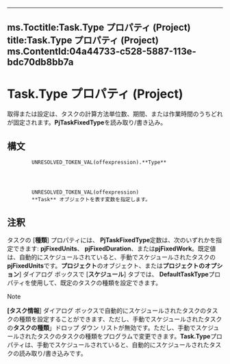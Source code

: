 

---
ms.Toctitle:Task.Type プロパティ (Project)
title:Task.Type プロパティ (Project)
ms.ContentId:04a44733-c528-5887-113e-bdc70db8bb7a
---
# Task.Type プロパティ (Project)




取得または設定は、タスクの計算方法単位数、期間、または作業時間のうちどれが固定されます。**PjTaskFixedType**を読み取り/書き込み。

## 構文

            UNRESOLVED_TOKEN_VAL(offexpression).**Type**




            UNRESOLVED_TOKEN_VAL(offexpression)
            **Task** オブジェクトを表す変数を指定します。



## 注釈
タスクの [**種類**] プロパティには、 **PjTaskFixedType**定数は、次のいずれかを指定できます: **pjFixedUnits**、 **pjFixedDuration**、または**pjFixedWork**。既定値は、自動的にスケジュールされていると、手動でスケジュールされたタスクの**pjFixedUnits**です。**プロジェクト**のオブジェクト、または**プロジェクトのオプション**] ダイアログ ボックスで [**スケジュール**] タブでは、 **DefaultTaskType**プロパティを使用して、既定のタスクの種類を設定できます。





>[!NOTE]
>**[タスク情報**] ダイアログ ボックスで自動的にスケジュールされたタスクのタスクの種類を設定することができます、ただし、手動でスケジュールされたタスクの**タスクの種類**」ドロップ ダウン リストが無効です。ただし、手動でスケジュールされたタスクのタスクの種類をプログラムで変更できます。**Task.Type**プロパティは、手動でスケジュールされていると、自動的にスケジュールされたタスクの読み取り/書き込みです。






